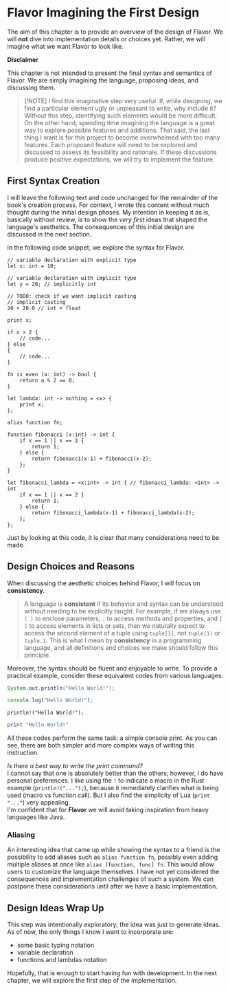 # Flavor Imagining the First Design

The aim of this chapter is to provide an overview of the design of Flavor. We
will **not** dive into implementation details or choices yet. Rather, we will
imagine what we want Flavor to look like.

**Disclaimer**

This chapter is not intended to present the final syntax and semantics of
Flavor. We are simply imagining the language, proposing ideas, and discussing
them.

> [!NOTE] I find this imaginative step very useful. If, while designing, we
> find a particular element ugly or unpleasant to write, why include it?
> Without this step, identifying such elements would be more difficult. On the
> other hand, spending time imagining the language is a great way to explore
> possible features and additions. That said, the last thing I want is for this
> project to become overwhelmed with too many features. Each proposed feature
> will need to be explored and discussed to assess its feasibility and
> rationale. If these discussions produce positive expectations, we will try to
> implement the feature.

## First Syntax Creation

I will leave the following text and code unchanged for the remainder of the
book's creation process. For context, I wrote this content without much thought
during the initial design phases. My intention in keeping it as is, basically
without review, is to show the _very first_ ideas that shaped the language's
aesthetics. The consequences of this initial design are discussed in the next
section.

In the following code snippet, we explore the syntax for Flavor.

```typescript:example.flv
// variable declaration with explicit type
let x: int = 10;

// variable declaration with implicit type
let y = 20; // implicitly int

// TODO: check if we want implicit casting
// implicit casting
20 + 20.0 // int + float

print x;

if x > 2 {
    // code...
} else
{
    // code...
}

fn is_even (a: int) -> bool {
    return a % 2 == 0;
}

let lambda: int -> nothing = <x> {
    print x;
};

alias function fn;

function fibonacci (x:int) -> int {
    if x == 1 || x == 2 {
        return 1;
    } else {
        return fibonacci(x-1) + fibonacci(x-2);
    };
}

let fibonacci_lambda = <x:int> -> int { // fibonacci_lambda: <int> -> int
    if x == 1 || x == 2 {
        return 1;
    } else {
        return fibonacci_lambda(x-1) + fibonacci_lambda(x-2);
    };
};
```

Just by looking at this code, it is clear that many considerations need to be
made.

## Design Choices and Reasons

When discussing the aesthetic choices behind Flavor, I will focus on
**consistency**.

> A language is **consistent** if its behavior and syntax can be understood
> without needing to be explicitly taught. For example, if we always use `( )`
> to enclose parameters, `.` to access methods and properties, and `[ ]` to
> access elements in lists or sets, then we naturally expect to access the
> second element of a tuple using `tuple[1]`, not `tuple(1)` or `tuple.1`. This
> is what I mean by **consistency** in a programming language, and all
> definitions and choices we make should follow this principle.

Moreover, the syntax should be fluent and enjoyable to write. To provide a
practical example, consider these equivalent codes from various languages:

```java
System.out.println("Hello World!");
```

```javascript
console.log("Hello World!");
```

```rust,no_run,noplayground:rust
println!("Hello World!");
```

```lua
print "Hello World!"
```

All these codes perform the same task: a simple console print. As you can see,
there are both simpler and more complex ways of writing this instruction.

_Is there a best way to write the print command?_  
I cannot say that one is absolutely better than the others; however, I do have
personal preferences. I like using the `!` to indicate a macro in the Rust
example (`println!("...");`), because it immediately clarifies what is being
used (macro vs function call). But I also find the simplicity of Lua (`print
"..."`) very appealing.  
I'm confident that for **Flavor** we will avoid taking
inspiration from heavy languages like Java.

### Aliasing

An interesting idea that came up while showing the syntax to a friend is the
possibility to add aliases such as `alias function fn`, possibly even adding
multiple aliases at once like `alias [function, func] fn`. This would allow
users to customize the language themselves. I have not yet considered the
consequences and implementation challenges of such a system. We can postpone
these considerations until after we have a basic implementation.

## Design Ideas Wrap Up

This step was intentionally exploratory; the idea was just to generate ideas.
As of now, the only things I know I want to incorporate are:

- some basic typing notation
- variable declaration
- functions and lambdas notation

Hopefully, that is enough to start having fun with development. In the next
chapter, we will explore the first step of the implementation.
